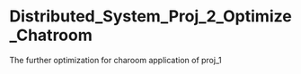 # Distributed_System_Proj_2_Optimize_Chatroom
The further optimization for charoom application of proj_1
